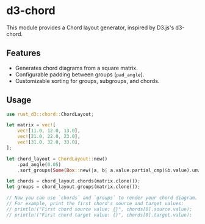 # d3-chord

This module provides a Chord layout generator, inspired by D3.js's d3-chord.

## Features

-   Generates chord diagrams from a square matrix.
-   Configurable padding between groups (`pad_angle`).
-   Customizable sorting for groups, subgroups, and chords.

## Usage

```rust
use rust_d3::chord::ChordLayout;

let matrix = vec![
    vec![11.0, 12.0, 13.0],
    vec![21.0, 22.0, 23.0],
    vec![31.0, 32.0, 33.0],
];

let chord_layout = ChordLayout::new()
    .pad_angle(0.05)
    .sort_groups(Some(Box::new(|a, b| a.value.partial_cmp(&b.value).unwrap())));

let chords = chord_layout.chords(matrix.clone());
let groups = chord_layout.groups(matrix.clone());

// Now you can use `chords` and `groups` to render your chord diagram.
// For example, print the first chord's source and target values:
// println!("First chord source value: {}", chords[0].source.value);
// println!("First chord target value: {}", chords[0].target.value);
```
